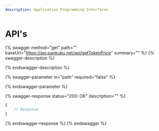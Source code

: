 ```yaml
---
description: Application Programming Interfaces
---
```


# API's

{% swagger method="get" path="" baseUrl="https://api.pankuku.net/api/getTokenPrice" summary="" %}
{% swagger-description %}

{% endswagger-description %}

{% swagger-parameter in="path" required="false" %}

{% endswagger-parameter %}

{% swagger-response status="200: OK" description="" %}
```javascript
{
    // Response
}
```
{% endswagger-response %}
{% endswagger %}
